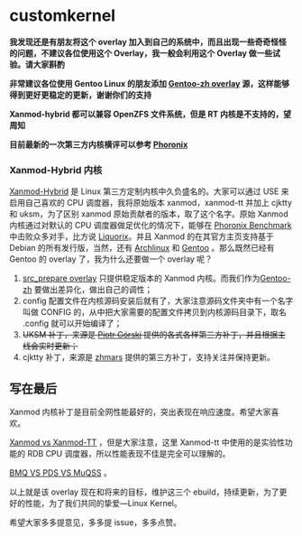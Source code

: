 # customkernel

**我发现还是有朋友将这个 overlay 加入到自己的系统中，而且出现一些奇奇怪怪的问题，不建议各位使用这个 Overlay，我一般会利用这个 Overlay 做一些试验。请大家斟酌**

**非常建议各位使用 Gentoo Linux 的朋友添加 [Gentoo-zh overlay](https://github.com/microcai/gentoo-zh) 源，这样能够得到更好更稳定的更新，谢谢你们的支持**

**Xanmod-hybrid 都可以兼容 OpenZFS 文件系统，但是 RT 内核是不支持的，望周知**

**目前最新的一次第三方内核横评可以参考 [Phoronix](https://www.phoronix.com/scan.php?page=article&item=ryzen5-xanmod-liquorix&num=1)**

### Xanmod-Hybrid 内核

[Xanmod-Hybrid](https://xanmod.org/) 是 Linux 第三方定制内核中久负盛名的。大家可以通过 USE 来启用自己喜欢的 CPU 调度器，我将原始版本 xanmod，xanmod-tt 并加上 cjktty 和 uksm，为了区别 xanmod 原始贡献者的版本，取了这个名字。原始 Xanmod 内核通过对默认的 CPU 调度器做足优化的情况下，能够在 [Phoronix Benchmark](https://www.phoronix.com/scan.php?page=article&item=xanmod-2020-kernel&num=3) 中击败众多对手，比方说 [Liquorix](https://liquorix.net/)。并且 Xanmod 的在其官方主页支持基于 Debian 的所有发行版，当然，还有 [Archlinux](https://aur.archlinux.org/packages/linux-xanmod/) 和 [Gentoo](https://gitlab.com/src_prepare/src_prepare-overlay/-/tree/master/sys-kernel/xanmod-sources) 。那么既然已经有 Gentoo 的 overlay 了，我为什么还要做一个 overlay 呢？

1. [src_prepare overlay](https://gitlab.com/src_prepare/src_prepare-overlay) 只提供稳定版本的 Xanmod 内核。而我们作为[Gentoo-zh](https://github.com/microcai/gentoo-zh) 要做出差异化，做出自己的调性；
2. config 配置文件在内核源码安装后就有了，大家注意源码文件夹中有一个名字叫做 CONFIG 的，从中把大家需要的配置文件拷贝到内核源码目录下，取名 .config 就可以开始编译了；
3. ~~UKSM 补丁，来源是 [Piotr Górski](https://gitlab.com/sirlucjan/kernel-patches/-/tree/master) 提供的各式各样第三方补丁，并且根据主线会实时更新；~~
4. cjktty 补丁，来源是 [zhmars](https://github.com/zhmars/cjktty-patches) 提供的第三方补丁，支持关注并保持更新。

## 写在最后

Xanmod 内核补丁是目前全网性能最好的，突出表现在响应速度。希望大家喜欢。

[Xanmod vs Xanmod-TT](https://www.youtube.com/watch?v=mNKXumLlxII&t) ，但是大家注意，这里 Xanmod-tt 中使用的是实验性功能的 RDB CPU 调度器，所以性能表现不佳是完全可以理解的。

[BMQ VS PDS VS MuQSS](https://www.youtube.com/watch?v=-qFXu_5T9Dg&t) 。

以上就是该 overlay 现在和将来的目标，维护这三个 ebuild，持续更新，为了更好的性能，为了我们共同的挚爱—Linux Kernel。

希望大家多多提意见，多多提 issue，多多点赞。
